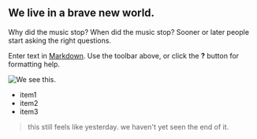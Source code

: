 ## We live in a brave new world.

Why did the music stop? When did the music stop? Sooner or later people start asking the right questions.

Enter text in [Markdown](http://daringfireball.net/projects/markdown/). Use the toolbar above, or click the **?** button for formatting help.

![We see this.](/http://bicyclelab.com/wp-content/uploads/custom-bike-pic.png)

- item1
- item2
- item3

> this still feels like yesterday. 
> we haven't yet seen the end of it.

